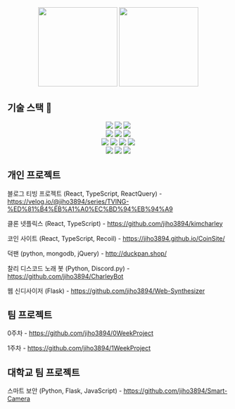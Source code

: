 <div align="center">
    <img style="height: 180px" src="https://github-readme-stats.vercel.app/api?username=jiho3894&show_icons=true&theme=radical">
    <img style="height: 180px" src="https://github-readme-stats.vercel.app/api/top-langs/?username=jiho3894&layout=compact">
</div>

## 기술 스택 📖

<div align=center> 
  <img src="https://img.shields.io/badge/typescript-%23007ACC.svg?style=for-the-badge&logo=typescript&logoColor=white">
  <img src="https://img.shields.io/badge/react-%2320232a.svg?style=for-the-badge&logo=react&logoColor=%2361DAFB">
  <img src="https://img.shields.io/badge/-Tailwind%20CSS-%2306B6D4?style=for-the-badge&logo=Tailwind&logoColor=white"">
  <br>
  <img src="https://img.shields.io/badge/html5-E34F26?style=for-the-badge&logo=html5&logoColor=white"> 
  <img src="https://img.shields.io/badge/css-1572B6?style=for-the-badge&logo=css3&logoColor=white"> 
  <img src="https://img.shields.io/badge/javascript-F7DF1E?style=for-the-badge&logo=javascript&logoColor=black">
  <br>
  <img src="https://img.shields.io/badge/java-007396?style=for-the-badge&logo=java&logoColor=white"> 
  <img src="https://img.shields.io/badge/python-3776AB?style=for-the-badge&logo=python&logoColor=white"> 
  <img src="https://img.shields.io/badge/flask-000000?style=for-the-badge&logo=flask&logoColor=white">
  <img src="https://img.shields.io/badge/mysql-4479A1?style=for-the-badge&logo=mysql&logoColor=white"> 
  <br>
  <img src="https://img.shields.io/badge/github-181717?style=for-the-badge&logo=github&logoColor=white">
  <img src="https://img.shields.io/badge/git-F05032?style=for-the-badge&logo=git&logoColor=white">
  <img src="https://img.shields.io/badge/firebase-FFCA28?style=for-the-badge&logo=firebase&logoColor=white">
  <br>
</div>

## 개인 프로젝트

블로그 티빙 프로젝트 (React, TypeScript, ReactQuery) - https://velog.io/@jiho3894/series/TVING-%ED%81%B4%EB%A1%A0%EC%BD%94%EB%94%A9

클론 넷플릭스 (React, TypeScript) - https://github.com/jiho3894/kimcharley

코인 사이트 (React, TypeScript, Recoil) - https://jiho3894.github.io/CoinSite/  
                                                                                                           
덕팬 (python, mongodb, jQuery) - http://duckpan.shop/
                               
찰리 디스코드 노래 봇 (Python, Discord.py) - https://github.com/jiho3894/CharleyBot

웹 신디사이저 (Flask) - https://github.com/jiho3894/Web-Synthesizer
                                                                                                           
## 팀 프로젝트

0주차 - https://github.com/jiho3894/0WeekProject
                                                                                                           
1주차 - https://github.com/jiho3894/1WeekProject
                                                                                                           
## 대학교 팀 프로젝트

스마트 보안 (Python, Flask, JavaScript) - https://github.com/jiho3894/Smart-Camera
